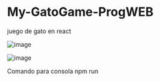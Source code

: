 # My-GatoGame-ProgWEB
 juego de gato en react

![image](https://user-images.githubusercontent.com/98183323/198514684-6040b70b-a276-404d-8dff-f31434efcd88.png)

![image](https://user-images.githubusercontent.com/98183323/198514767-5c130e2f-17bd-4085-88c0-6e0a244ba002.png)


Comando para consola 
npm run 
